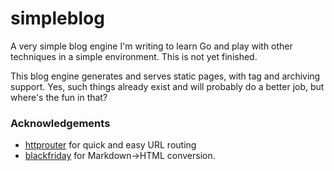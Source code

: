 simpleblog
===========

A very simple blog engine I'm writing to learn Go and play with other techniques in a simple environment. This is not yet finished.

This blog engine generates and serves static pages, with tag and archiving support. Yes, such things already exist and will probably do a better job, but where's the fun in that?

### Acknowledgements

* [httprouter](https://github.com/julienschmidt/httprouter) for quick and easy URL routing
* [blackfriday](https://github.com/russross/blackfriday) for Markdown->HTML conversion.